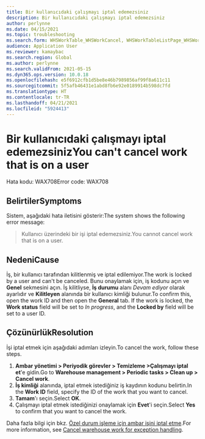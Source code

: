 ```yaml
---
title: Bir kullanıcıdaki çalışmayı iptal edemezsiniz
description: Bir kullanıcıdaki çalışmayı iptal edemezsiniz
author: perlynne
ms.date: 04/15/2021
ms.topic: troubleshooting
ms.search.form: WHSWorkTable_WHSWorkCancel, WHSWorkTableListPage_WHSWorkCancel
audience: Application User
ms.reviewer: kamaybac
ms.search.region: Global
ms.author: perlynne
ms.search.validFrom: 2021-05-15
ms.dyn365.ops.version: 10.0.18
ms.openlocfilehash: e5f6912cfb1d5be8e46b7989856af99f8a611c11
ms.sourcegitcommit: 5f5afb46431e1abd8fb6e92e0189914b598dc7fd
ms.translationtype: HT
ms.contentlocale: tr-TR
ms.lasthandoff: 04/21/2021
ms.locfileid: "5924413"
---
```

# <a name="you-cant-cancel-work-that-is-on-a-user"></a><span data-ttu-id="9416e-103">Bir kullanıcıdaki çalışmayı iptal edemezsiniz</span><span class="sxs-lookup"><span data-stu-id="9416e-103">You can't cancel work that is on a user</span></span>

<span data-ttu-id="9416e-104">Hata kodu: WAX708</span><span class="sxs-lookup"><span data-stu-id="9416e-104">Error code: WAX708</span></span>

## <a name="symptoms"></a><span data-ttu-id="9416e-105">Belirtiler</span><span class="sxs-lookup"><span data-stu-id="9416e-105">Symptoms</span></span>

<span data-ttu-id="9416e-106">Sistem, aşağıdaki hata iletisini gösterir:</span><span class="sxs-lookup"><span data-stu-id="9416e-106">The system shows the following error message:</span></span>

> <span data-ttu-id="9416e-107">Kullanıcı üzerindeki bir işi iptal edemezsiniz.</span><span class="sxs-lookup"><span data-stu-id="9416e-107">You cannot cancel work that is on a user.</span></span>

## <a name="cause"></a><span data-ttu-id="9416e-108">Nedeni</span><span class="sxs-lookup"><span data-stu-id="9416e-108">Cause</span></span>

<span data-ttu-id="9416e-109">İş, bir kullanıcı tarafından kilitlenmiş ve iptal edilemiyor.</span><span class="sxs-lookup"><span data-stu-id="9416e-109">The work is locked by a user and can't be canceled.</span></span> <span data-ttu-id="9416e-110">Bunu onaylamak için, iş kodunu açın ve **Genel** sekmesini açın. İş kilitliyse, **İş durumu** alanı *Devam ediyor* olarak ayarlıdır ve **Kilitleyen** alanında bir kullanıcı kimliği bulunur.</span><span class="sxs-lookup"><span data-stu-id="9416e-110">To confirm this, open the work ID and then open the **General** tab. If the work is locked, the **Work status** field will be set to *In progress*, and the **Locked by** field will be set to a user ID.</span></span>

## <a name="resolution"></a><span data-ttu-id="9416e-111">Çözünürlük</span><span class="sxs-lookup"><span data-stu-id="9416e-111">Resolution</span></span>

<span data-ttu-id="9416e-112">İşi iptal etmek için aşağıdaki adımları izleyin.</span><span class="sxs-lookup"><span data-stu-id="9416e-112">To cancel the work, follow these steps.</span></span>

1. <span data-ttu-id="9416e-113">**Ambar yönetimi \> Periyodik görevler \> Temizleme \>Çalışmayı iptal et**'e gidin.</span><span class="sxs-lookup"><span data-stu-id="9416e-113">Go to **Warehouse management \> Periodic tasks \> Clean up \> Cancel work**.</span></span>
1. <span data-ttu-id="9416e-114">**İş kimliği** alanında, iptal etmek istediğiniz iş kaydının kodunu belirtin.</span><span class="sxs-lookup"><span data-stu-id="9416e-114">In the **Work ID** field, specify the ID of the work that you want to cancel.</span></span>
1. <span data-ttu-id="9416e-115">**Tamam**'ı seçin.</span><span class="sxs-lookup"><span data-stu-id="9416e-115">Select **OK**.</span></span>
1. <span data-ttu-id="9416e-116">Çalışmayı iptal etmek istediğinizi onaylamak için **Evet**'i seçin.</span><span class="sxs-lookup"><span data-stu-id="9416e-116">Select **Yes** to confirm that you want to cancel the work.</span></span>

<span data-ttu-id="9416e-117">Daha fazla bilgi için bkz. [Özel durum işleme için ambar işini iptal etme](../../warehousing/cancel-warehouse-work.md).</span><span class="sxs-lookup"><span data-stu-id="9416e-117">For more information, see [Cancel warehouse work for exception handling](../../warehousing/cancel-warehouse-work.md).</span></span>
